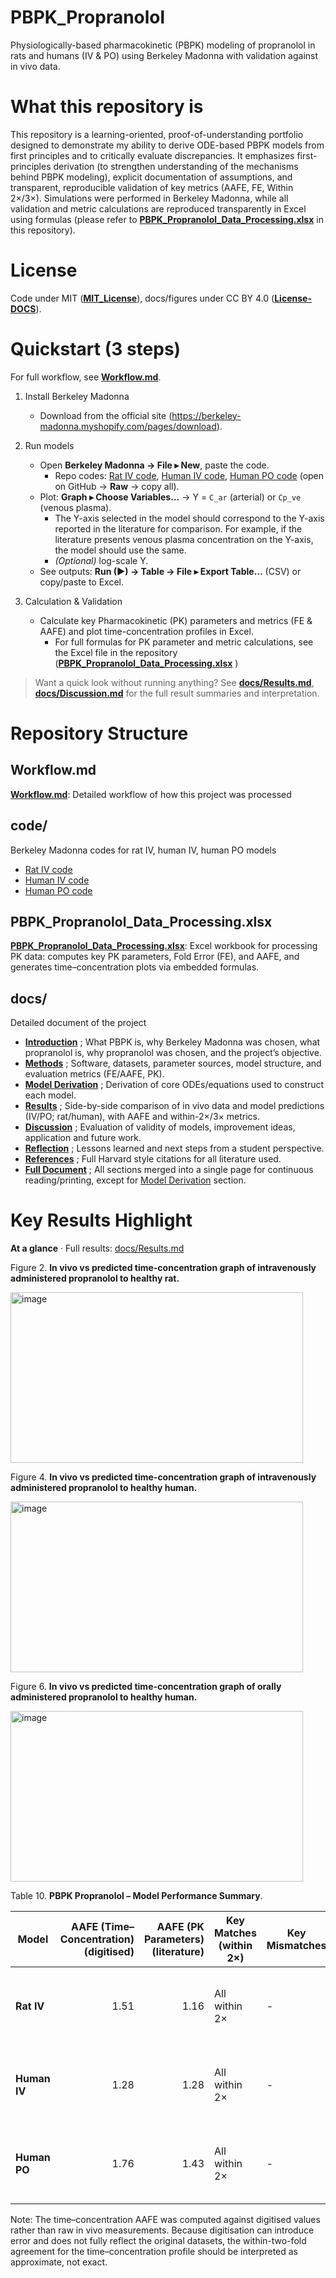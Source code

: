 # PBPK_Propranolol
Physiologically-based pharmacokinetic (PBPK) modeling of propranolol in rats and humans (IV & PO) using Berkeley Madonna with validation against in vivo data.

# What this repository is
This repository is a learning-oriented, proof-of-understanding portfolio designed to demonstrate my ability to derive ODE-based PBPK models from first principles and to critically evaluate discrepancies.
It emphasizes first-principles derivation (to strengthen understanding of the mechanisms behind PBPK modeling), explicit documentation of assumptions, and transparent, reproducible validation of key metrics (AAFE, FE, Within 2×/3×). Simulations were performed in Berkeley Madonna, while all validation and metric calculations are reproduced transparently in Excel using formulas (please refer to **[PBPK_Propranolol_Data_Processing.xlsx](PBPK_Propranolol_Data_Processing.xlsx)** in this repository).


# License
Code under MIT (**[MIT_License](/License/MIT_License)**), docs/figures under CC BY 4.0 (**[License-DOCS](/License/License-DOCS)**).


# Quickstart (3 steps)
For full workflow, see **[Workflow.md](Workflow.md)**. 

1) Install Berkeley Madonna  
   - Download from the official site (https://berkeley-madonna.myshopify.com/pages/download).

2) Run models  
   - Open **Berkeley Madonna → File ▸ New**, paste the code.  
     - Repo codes: [Rat IV code](https://github.com/kimsjjkjn/PBPK_Propranolol/blob/main/code/Rat%20IV%20code), [Human IV code](https://github.com/kimsjjkjn/PBPK_Propranolol/blob/main/code/Human%20IV%20code), [Human PO code](https://github.com/kimsjjkjn/PBPK_Propranolol/blob/main/code/Human%20PO%20code) (open on GitHub → **Raw** → copy all).  
   - Plot: **Graph ▸ Choose Variables…** → Y = `C_ar` (arterial) or `Cp_ve` (venous plasma).
     - The Y-axis selected in the model should correspond to the Y-axis reported in the literature for comparison. For example, if the literature presents venous plasma concentration on the Y-axis, the model should use the same.  
     - *(Optional)* log-scale Y.
   - See outputs: **Run (▶) → Table → File ▸ Export Table…** (CSV) or copy/paste to Excel.

3) Calculation & Validation
   - Calculate key Pharmacokinetic (PK) parameters and metrics (FE & AAFE) and plot time-concentration profiles in Excel.
     - For full formulas for PK parameter and metric calculations, see the Excel file in the repository (**[PBPK_Propranolol_Data_Processing.xlsx](PBPK_Propranolol_Data_Processing.xlsx)** )    

> Want a quick look without running anything? See **[docs/Results.md](docs/Results.md)**, **[docs/Discussion.md](docs/Discussion.md)** for the full result summaries and interpretation.


# Repository Structure
## Workflow.md
**[Workflow.md](Workflow.md)**: Detailed workflow of how this project was processed

## code/ 
Berkeley Madonna codes for rat IV, human IV, human PO models
- [Rat IV code](https://github.com/kimsjjkjn/PBPK_Propranolol/blob/main/code/Rat%20IV%20code)
- [Human IV code](https://github.com/kimsjjkjn/PBPK_Propranolol/blob/main/code/Human%20IV%20code)
- [Human PO code](https://github.com/kimsjjkjn/PBPK_Propranolol/blob/main/code/Human%20PO%20code)

## PBPK_Propranolol_Data_Processing.xlsx 
**[PBPK_Propranolol_Data_Processing.xlsx](PBPK_Propranolol_Data_Processing.xlsx)**: Excel workbook for processing PK data: computes key PK parameters, Fold Error (FE), and AAFE, and generates time–concentration plots via embedded formulas.

## docs/ 
Detailed document of the project
- **[Introduction](docs/Introduction.md)** ; What PBPK is, why Berkeley Madonna was chosen, what propranolol is, why propranolol was chosen, and the project’s objective.
- **[Methods](docs/Methods.md)** ; Software, datasets, parameter sources, model structure, and evaluation metrics (FE/AAFE, PK).
- **[Model Derivation](docs/Model_Derivation.md)** ; Derivation of core ODEs/equations used to construct each model.
- **[Results](docs/Results.md)** ; Side-by-side comparison of in vivo data and model predictions (IV/PO; rat/human), with AAFE and within-2×/3× metrics.
- **[Discussion](docs/Discussion.md)** ; Evaluation of validity of models, improvement ideas, application and future work.
- **[Reflection](docs/Reflection.md)** ; Lessons learned and next steps from a student perspective.
- **[References](docs/References.md)** ; Full Harvard style citations for all literature used.
- **[Full Document](docs/Full_Document.md)** ; All sections merged into a single page for continuous reading/printing, except for [Model Derivation](docs/Model_Derivation.md) section.

# Key Results Highlight
**At a glance** · Full results: [docs/Results.md](docs/Results.md)

Figure 2. **In vivo vs predicted time-concentration graph of intravenously administered propranolol to healthy rat.**

<img width="468" height="273" alt="image" src="https://github.com/user-attachments/assets/a00ee682-a03b-4217-a0af-4c3cdd854fb2" />

Figure 4. **In vivo vs predicted time-concentration graph of intravenously administered propranolol to healthy human.**

<img width="468" height="273" alt="image" src="https://github.com/user-attachments/assets/9c75ad7b-738e-4f56-b302-1f41b00846a5" />

Figure 6. **In vivo vs predicted time-concentration graph of orally administered propranolol to healthy human.**

  <img width="468" height="273" alt="image" src="https://github.com/user-attachments/assets/bab10706-535e-49ca-ae34-879d73117815" />

Table 10. **PBPK Propranolol – Model Performance Summary**.


| Model        |        AAFE (Time–Concentration) (digitised) |                          AAFE (PK Parameters) (literature) | Key Matches (within 2×)       | Key Mismatches                                                           | Overall Conclusion                                                                                           |
| ------------ | -----------------------: | --------------------------------------------: | ----------------------------- | ------------------------------------------------------------------------ | ------------------------------------------------------------------------------------------------------------ |
| **Rat IV**   |                      1.51 |                1.16 | All within 2× | -                                            | Good agreement. Reliable and predictive model.                                 |
| **Human IV** | 1.28 | 1.28 | All within 2×             | - | Good agreement. Reliable and predictive model.           |
| **Human PO** |                     1.76 |         1.43 | All within 2×        | -    |Good agreement. Reliable and predictive model.   |

Note: The time–concentration AAFE was computed against digitised values rather than raw in vivo measurements. Because digitisation can introduce error and does not fully reflect the original datasets, the within-two-fold agreement for the time–concentration profile should be interpreted as approximate, not exact.
